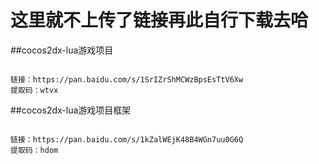 # 这里就不上传了链接再此自行下载去哈

##cocos2dx-lua游戏项目
```

链接：https://pan.baidu.com/s/1SrIZrShMCWzBpsEsTtV6Xw
提取码：wtvx

```
##cocos2dx-lua游戏项目框架
```

链接：https://pan.baidu.com/s/1kZalWEjK48B4WGn7uu0G6Q
提取码：hdom

```